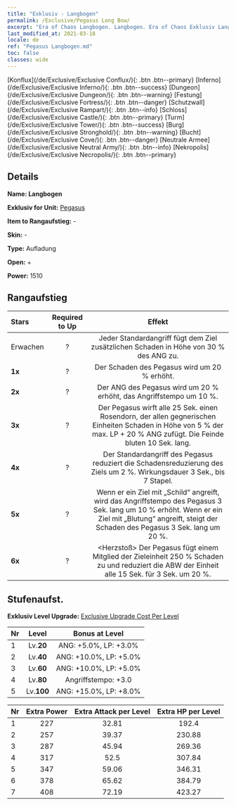 ```yaml
---
title: "Exklusiv - Langbogen"
permalink: /Exclusive/Pegasus Long Bow/
excerpt: "Era of Chaos Langbogen. Langbogen. Era of Chaos Exklusiv Langbogen. Pegasus Exklusiv."
last_modified_at: 2021-03-18
locale: de
ref: "Pegasus Langbogen.md"
toc: false
classes: wide
---
```

 [Konflux](/de/Exclusive/Exclusive Conflux/){: .btn .btn--primary} [Inferno](/de/Exclusive/Exclusive Inferno/){: .btn .btn--success} [Dungeon](/de/Exclusive/Exclusive Dungeon/){: .btn .btn--warning} [Festung](/de/Exclusive/Exclusive Fortress/){: .btn .btn--danger} [Schutzwall](/de/Exclusive/Exclusive Rampart/){: .btn .btn--info} [Schloss](/de/Exclusive/Exclusive Castle/){: .btn .btn--primary} [Turm](/de/Exclusive/Exclusive Tower/){: .btn .btn--success} [Burg](/de/Exclusive/Exclusive Stronghold/){: .btn .btn--warning} [Bucht](/de/Exclusive/Exclusive Cove/){: .btn .btn--danger} [Neutrale Armee](/de/Exclusive/Exclusive Neutral Army/){: .btn .btn--info} [Nekropolis](/de/Exclusive/Exclusive Necropolis/){: .btn .btn--primary} 

## Details
 **Name: Langbogen** 

 **Exklusiv for Unit:** [Pegasus](/de/units/Pegasus/) 

 **Item to Rangaufstieg:** -

 **Skin:** -

 **Type:** Aufladung

 **Open:** +

 **Power:** 1510

## Rangaufstieg

  |     Stars    |  Required to Up | Effekt |
  |:-------------|:---------------:|:---------------:|
  |  Erwachen  | ? | Jeder Standardangriff fügt dem Ziel zusätzlichen Schaden in Höhe von 30 % des ANG zu. |
  | **1x** <i class="fas fa-star"/> | ? | Der Schaden des Pegasus wird um 20 % erhöht. |
  | **2x** <i class="fas fa-star"/> | ? | Der ANG des Pegasus wird um 20 % erhöht, das Angriffstempo um 10 %. |
  | **3x** <i class="fas fa-star"/> | ? | <Klingensturm> Der Pegasus wirft alle 25 Sek. einen Rosendorn, der allen gegnerischen Einheiten Schaden in Höhe von 5 % der max. LP + 20 % ANG zufügt. Die Feinde bluten 10 Sek. lang. |
  | **4x** <i class="fas fa-star"/> | ? | Der Standardangriff des Pegasus reduziert die Schadensreduzierung des Ziels um 2 %. Wirkungsdauer 3 Sek., bis 7 Stapel. |
  | **5x** <i class="fas fa-star"/> | ? | Wenn er ein Ziel mit „Schild“ angreift, wird das Angriffstempo des Pegasus 3 Sek. lang um 10 % erhöht. Wenn er ein Ziel mit „Blutung“ angreift, steigt der Schaden des Pegasus 3 Sek. lang um 20 %. |
  | **6x** <i class="fas fa-star"/> | ? | <Herzstoß> Der Pegasus fügt einem Mitglied der Zieleinheit 250 % Schaden zu und reduziert die ABW der Einheit alle 15 Sek. für 3 Sek. um 20 %. |


## Stufenaufst.
 **Exklusiv Level Upgrade:** [Exclusive Upgrade Cost Per Level](/Exclusive/ExclusiveUpgradeCostPerLevel/)

  |  Nr  |   Level  | Bonus at Level |
  |:-----|:--------:|:--------------:|
  | 1 | Lv.**20** | ANG: +5.0%, LP: +3.0% |
  | 2 | Lv.**40** | ANG: +10.0%, LP: +5.0% |
  | 3 | Lv.**60** | ANG: +10.0%, LP: +5.0% |
  | 4 | Lv.**80** | Angriffstempo: +3.0 |
  | 5 | Lv.**100** | ANG: +15.0%, LP: +8.0% |


  |  Nr  |  Extra Power | Extra Attack per Level | Extra HP per Level |
  |:-----|:--------:|:--------:|:--------:|
  | 1 | 227 | 32.81 | 192.4 |
  | 2 | 257 | 39.37 | 230.88 |
  | 3 | 287 | 45.94 | 269.36 |
  | 4 | 317 | 52.5 | 307.84 |
  | 5 | 347 | 59.06 | 346.31 |
  | 6 | 378 | 65.62 | 384.79 |
  | 7 | 408 | 72.19 | 423.27 |


